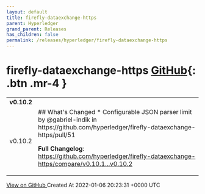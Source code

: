 ```yaml
---
layout: default
title: firefly-dataexchange-https
parent: Hyperledger
grand_parent: Releases
has_children: false
permalink: /releases/hyperledger/firefly-dataexchange-https
---
```


# firefly-dataexchange-https <span class="fs-3 right-align">[GitHub](https://github.com/hyperledger/firefly-dataexchange-https){: .btn .mr-4 }</span>


<div>
    <table>
        <tr>
            <td colspan="2">
                <b>
                    v0.10.2
                </b>
            </td>
        </tr>
        <tr>
            <td>
                <span class="chip">
                    v0.10.2
                </span>
            </td>
            <td>
                ## What's Changed
* Configurable JSON parser limit by @gabriel-indik in https://github.com/hyperledger/firefly-dataexchange-https/pull/51


**Full Changelog**: https://github.com/hyperledger/firefly-dataexchange-https/compare/v0.10.1...v0.10.2
            </td>
        </tr>
    </table>
    <a href="https://github.com/hyperledger/firefly-dataexchange-https/releases/tag/v0.10.2" class=".btn">
        View on GitHub
    </a>
    <span class="right-align">
        Created At 2022-01-06 20:23:31 +0000 UTC
    </span>
</div>


